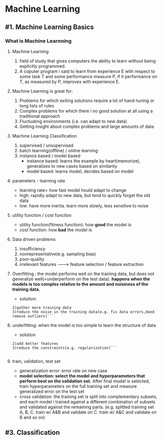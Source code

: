 # Machine Learning

## #1. Machine Learning Basics
### What is Machine Learnning
1. Machine Learning  
    1. field of study that gives computers the ability to learn without being explicitly programmed.  
    2. A coputer program i said to learn from experience E with respect to some task T and some performance measure P, if it performance on T, as measured by P, improves with experience E.  

2. Machine Learning is great for:
    1. Problems for which exiting solutions require a lot of hand-tuning or long lists of rules  
    2. Complex problems for which there i no good solution at all using a traditional approach  
    3. Fluctuating environments (i.e. can adapt to new data)  
    4. Getting insight about complex problems and large amounts of data  

3. Machine Learning Classification
    1. supervised / unsupervised  
    2. batch learning(offline) / online learning  
    3. instance based / model based  
        - instance based: learns the example by heart(memorize), generalizes to new cases based on similarity  
        - model based: learns model, decides based on model  
  
4. parameters - learning rate  
    - learning rate= how fast model hould adapt to change  
    - high: rapidly adapt to new data, but tend to quickly forget the old data   
    - low: have more inertia. learn more slowly, less sensitive to noise  
  
5. utility function / cost funciton  
    - utility function(fitness function): how **good** the model is  
    - cost function: how **bad** the model is  
  
6. Data driven problems  
    1. insufficiency  
    2. nonrepresentative(e.g. sampling bias)  
    3. poor-quality  
    4. irrelevant features ---> feature selection / feature extraction  
 
7. Overfitting : the model performs well on the training data, but does not generalize well(=underperform on the test data). **happens when the models is too complex relative to the amount and noisiness of the training data.**  
    - solution: 
    ```1)simplify the model by selecting one with fewer prarmeters(e.g. a liear model rather than a high-degree polynomial model), reduce number of attributes  
    2)gather more training data   
    3)reduce the noise in the training data(e.g. fix data errors,dand remove outliers)```

8. underfitting: when the model is too simple to learn the structure of data
    - solution
    ```1)select more complex model with more parameters  
    2)add better features  
    3)reduce the constraints(e.g. regularization)```  
						 
9. train, validation, test set
    - generalization error: error rate on new case  
    - **model selection: select the model and hyperparameters that perform best on the validation set.** After final model is selected, train hyperparameters on the full training set and measure generalized error on the test set
    - cross validation: the training set is split into complementary subsets, and each model i trained against a different combination of subsets and validated against the remaining parts. (e.g. splitted training set A, B, C. train w/ A&B and validate on C. train w/ A&C and validate on B and so on)

## #3. Classification
  


